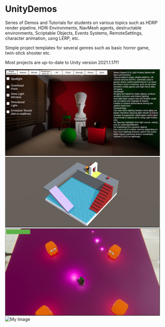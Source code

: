 # UnityDemos

Series of Demos and Tutorials for students on various topics such as HDRP render pipeline, HDRi Environments, NavMesh agents, destructable environments, Scriptable Objects, Events Systems, RemoteSettings, character animation, usng LERP, etc.

Simple project templates for several genres such as basic horror game, twin-stick shooter etc.

Most projects are up-to-date to Unity version 2021.1.17f1

![My Image](HDRP_LightingStrategies/HDRPStrategies_ProjectImage.PNG)
![My Image](NavMeshDemo/NavMesh_ProjectImage.PNG)
![My Image](TwinStick_StarterProject/TwinStick_ProjectImage.PNG)
![My Image](ScriptableEvents_StarterProject/TwinStick_ProjectImage.PNG)

